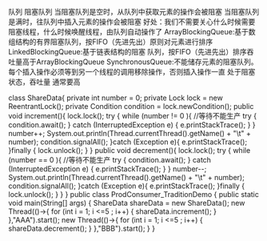 队列
阻塞队列
当阻塞队列是空时，从队列中获取元素的操作会被阻塞
当阻塞队列是满时，往队列中插入元素的操作会被阻塞
好处：我们不需要关心什么时候需要阻塞线程，什么时候唤醒线程，由队列自动操作了
ArrayBlockingQueue:基于数组结构的有界阻塞队列，按FIFO（先进先出）原则对元素进行排序
LinkedBlockingQueue:基于链表结构的阻塞 队列，按FIFO（先进先出）排序吞吐量高于ArrayBlockingQueue
SynchronousQueue:不能储存元素的阻塞队列。每个插入操作必须等到另一个线程的调用移除操作，否则插入操作一直
处于阻塞状态，吞吐量 通常要高



class ShareData{
    private int number = 0;
    private Lock lock = new ReentrantLock();
    private Condition condition = lock.newCondition();
    public void increment(){
        lock.lock();
        try {
            while (number != 0 ){
                //等待不能生产
                try {
                    condition.await();
                } catch (InterruptedException e) {
                    e.printStackTrace();
                }
            }
            number++;
            System.out.println(Thread.currentThread().getName() + "\t" + number);
            condition.signalAll();
        }catch (Exception e){
            e.printStackTrace();
        }finally {
            lock.unlock();
        }
    }
    public void decrement(){
        lock.lock();
        try {
            while (number == 0 ){
                //等待不能生产
                try {
                    condition.await();
                } catch (InterruptedException e) {
                    e.printStackTrace();
                }
            }
            number--;
            System.out.println(Thread.currentThread().getName() + "\t" + number);
            condition.signalAll();
        }catch (Exception e){
            e.printStackTrace();
        }finally {
            lock.unlock();
        }
    }
}
public class ProdConsumer_TraditionDemo {
    public static void main(String[] args) {
        ShareData shareData = new ShareData();
        new Thread(()->{
            for (int i = 1; i <=5 ; i++) {
                shareData.increment();
            }
        },"AAA").start();
        new Thread(()->{
            for (int i = 1; i <=5 ; i++) {
                shareData.decrement();
            }
        },"BBB").start();
    }
}